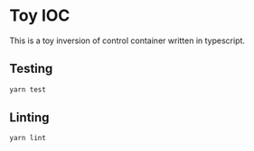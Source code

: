 # Toy IOC

This is a toy inversion of control container written in typescript.

## Testing

```bash
yarn test
```

## Linting

```bash
yarn lint
```